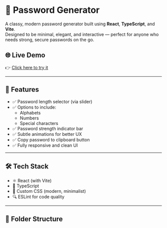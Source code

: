 # 🔐 Password Generator

A classy, modern password generator built using **React**, **TypeScript**, and **Vite**.  
Designed to be minimal, elegant, and interactive — perfect for anyone who needs strong, secure passwords on the go.

## 🌐 Live Demo

👉 [Click here to try it](https://password-generator-saravanibaisetti.vercel.app)

---

## 🚀 Features

- ✅ Password length selector (via slider)
- ✅ Options to include:
  - Alphabets
  - Numbers
  - Special characters
- ✅ Password strength indicator bar
- ✅ Subtle animations for better UX
- ✅ Copy password to clipboard button
- ✅ Fully responsive and clean UI

---

## 🛠️ Tech Stack

- ⚛️ React (with Vite)
- 📘 TypeScript
- 🎨 Custom CSS (modern, minimalist)
- 🔍 ESLint for code quality

---

## 📁 Folder Structure
